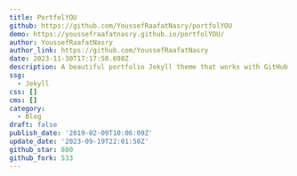 ```yaml
---
title: PortfolYOU
github: https://github.com/YoussefRaafatNasry/portfolYOU
demo: https://youssefraafatnasry.github.io/portfolYOU/
author: YoussefRaafatNasry
author_link: https://github.com/YoussefRaafatNasry
date: 2023-11-30T17:17:50.698Z
description: A beautiful portfolio Jekyll theme that works with GitHub Pages.
ssg:
  - Jekyll
css: []
cms: []
category:
  - Blog
draft: false
publish_date: '2019-02-09T10:06:09Z'
update_date: '2023-09-19T22:01:58Z'
github_star: 880
github_fork: 533
---
```

